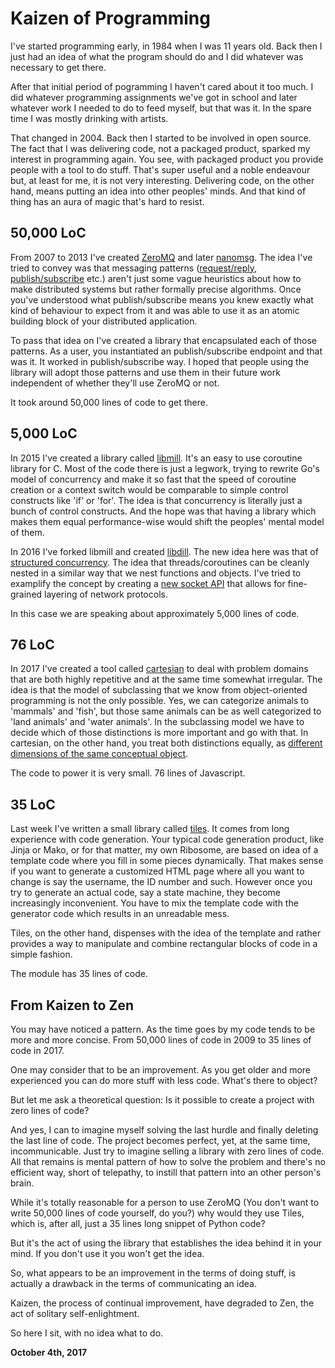 # Kaizen of Programming



I've started programming early, in 1984 when I was 11 years old. Back then I just had an idea of what the program should do and I did whatever was necessary to get there.

After that initial period of pogramming I haven't cared about it too much. I did whatever programming assignments we've got in school and later whatever work I needed to do to feed myself, but that was it. In the spare time I was mostly drinking with artists.

That changed in 2004. Back then I started to be involved in open source. The fact that I was delivering code, not a packaged product, sparked my interest in programming again. You see, with packaged product you provide people with a tool to do stuff. That's super useful and a noble endeavour but, at least for me, it is not very interesting. Delivering code, on the other hand, means putting an idea into other peoples' minds. And that kind of thing has an aura of magic that's hard to resist.

50,000 LoC
----------

From 2007 to 2013 I've created [ZeroMQ](http://zeromq.org/intro:read-the-manual) and later [nanomsg](http://nanomsg.org/nanomsg). The idea I've tried to convey was that messaging patterns ([request/reply](https://raw.githubusercontent.com/nanomsg/nanomsg/master/rfc/sp-request-reply-01.txt), [publish/subscribe](https://raw.githubusercontent.com/nanomsg/nanomsg/master/rfc/sp-publish-subscribe-01.txt) etc.) aren't just some vague heuristics about how to make distributed systems but rather formally precise algorithms. Once you've understood what publish/subscribe means you knew exactly what kind of behaviour to expect from it and was able to use it as an atomic building block of your distributed application.

To pass that idea on I've created a library that encapsulated each of those patterns. As a user, you instantiated an publish/subscribe endpoint and that was it. It worked in publish/subscribe way. I hoped that people using the library will adopt those patterns and use them in their future work independent of whether they'll use ZeroMQ or not.

It took around 50,000 lines of code to get there.

5,000 LoC
---------

In 2015 I've created a library called [libmill](http://libmill.org/). It's an easy to use coroutine library for C. Most of the code there is just a legwork, trying to rewrite Go's model of concurrency and make it so fast that the speed of coroutine creation or a context switch would be comparable to simple control constructs like 'if' or 'for'. The idea is that concurrency is literally just a bunch of control constructs. And the hope was that having a library which makes them equal performance-wise would shift the peoples' mental model of them.

In 2016 I've forked libmill and created [libdill](http://libdill.org/). The new idea here was that of [structured concurrency](http://libdill.org/structured-concurrency.html). The idea that threads/coroutines can be cleanly nested in a similar way that we nest functions and objects. I've tried to examplify the concept by creating a [new socket API](https://github.com/sustrik/libdill/blob/master/rfc/bsd-socket-api-revamp.md) that allows for fine-grained layering of network protocols.

In this case we are speaking about approximately 5,000 lines of code.

76 LoC
------

In 2017 I've created a tool called [cartesian](https://github.com/sustrik/cartesian) to deal with problem domains that are both highly repetitive and at the same time somewhat irregular. The idea is that the model of subclassing that we know from object-oriented programming is not the only possible. Yes, we can categorize animals to 'mammals' and 'fish', but those same animals can be as well categorized to 'land animals' and 'water animals'. In the subclassing model we have to decide which of those distinctions is more important and go with that. In cartesian, on the other hand, you treat both distinctions equally, as [different dimensions of the same conceptual object](http://250bpm.com/blog:91).

The code to power it is very small. 76 lines of Javascript.

35 LoC
------

Last week I've written a small library called [tiles](https://github.com/sustrik/tiles). It comes from long experience with code generation. Your typical code generation product, like Jinja or Mako, or for that matter, my own Ribosome, are based on idea of a template code where you fill in some pieces dynamically. That makes sense if you want to generate a customized HTML page where all you want to change is say the username, the ID number and such. However once you try to generate an actual code, say a state machine, they become increasingly inconvenient. You have to mix the template code with the generator code which results in an unreadable mess.

Tiles, on the other hand, dispenses with the idea of the template and rather provides a way to manipulate and combine rectangular blocks of code in a simple fashion.

The module has 35 lines of code.

From Kaizen to Zen
------------------

You may have noticed a pattern. As the time goes by my code tends to be more and more concise. From 50,000 lines of code in 2009 to 35 lines of code in 2017.

One may consider that to be an improvement. As you get older and more experienced you can do more stuff with less code. What's there to object?

But let me ask a theoretical question: Is it possible to create a project with zero lines of code?

And yes, I can to imagine myself solving the last hurdle and finally deleting the last line of code. The project becomes perfect, yet, at the same time, incommunicable. Just try to imagine selling a library with zero lines of code. All that remains is mental pattern of how to solve the problem and there's no efficient way, short of telepathy, to instill that pattern into an other person's brain.

While it's totally reasonable for a person to use ZeroMQ (You don't want to write 50,000 lines of code yourself, do you?) why would they use Tiles, which is, after all, just a 35 lines long snippet of Python code?

But it's the act of using the library that establishes the idea behind it in your mind. If you don't use it you won't get the idea.

So, what appears to be an improvement in the terms of doing stuff, is actually a drawback in the terms of communicating an idea.

Kaizen, the process of continual improvement, have degraded to Zen, the act of solitary self-enlightment.

So here I sit, with no idea what to do.

**October 4th, 2017**